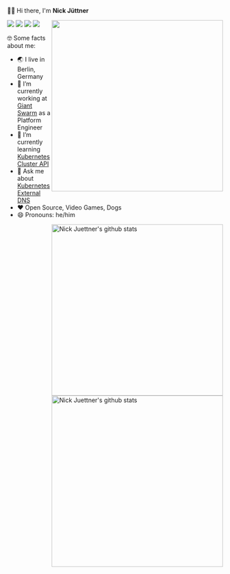 👋🏻 Hi there, I'm **Nick Jüttner**

<img align="right" width="400" src="https://miro.medium.com/max/1000/1*HKlPco1yPUmhD9YB2JTnug.gif" />

[![](https://img.shields.io/badge/Gmail-D14836?style=for-the-badge&logo=gmail&logoColor=white)](mailto:hello@juni.io)
[![](https://img.shields.io/badge/njuettner-%231DA1F2.svg?style=for-the-badge&logo=Twitter&logoColor=white)](https://twitter.com/njuettner)
[![](https://img.shields.io/badge/Medium-%23000000.svg?style=for-the-badge&logo=Medium&logoColor=white"/)](https://juni.io)
[![](https://img.shields.io/badge/LinkedIn-0077B5?style=for-the-badge&logo=linkedin&logoColor=white)](https://www.linkedin.com/in/njuettner/)

🤓 Some facts about me:

- 🌏  I live in Berlin, Germany 
- 🔭  I’m currently working at [Giant Swarm](https://www.giantswarm.io/) as a Platform Engineer
- 🌱  I’m currently learning [Kubernetes Cluster API](https://github.com/kubernetes-sigs/cluster-api)
- 💬  Ask me about [Kubernetes External DNS](https://github.com/kubernetes-sigs/external-dns)
- ❤️ Open Source, Video Games, Dogs
- 😄  Pronouns: he/him


<img align="right" width="400" src="https://github-readme-stats.vercel.app/api/top-langs/?username=njuettner&layout=compact&theme=algolia" alt="Nick Juettner's github stats" />

<img align="right" width="400" src="https://github-readme-stats.vercel.app/api?username=njuettner&show_icons=true&theme=algolia&count_private=true" alt="Nick Juettner's github stats" />
